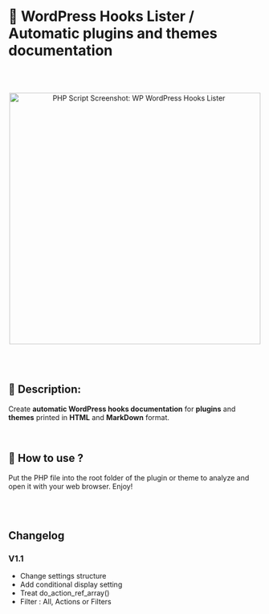 # 🐡 WordPress Hooks Lister / Automatic plugins and themes documentation

<br/><br/>

<p align="center">
  <img width="500" src="https://wprock.fr/wp-content/uploads/2019/10/wordpress-hooks-lister.gif" alt="PHP Script Screenshot: WP WordPress Hooks Lister">
</p>

<br/><br/>

## 🐳 Description:

Create **automatic WordPress hooks documentation** for **plugins** and **themes** printed in **HTML** and **MarkDown** format.

<br/>

## 🐠 How to use ?

Put the PHP file into the root folder of the plugin or theme to analyze and open it with your web browser. Enjoy!

<br/><br/>

## Changelog

### V1.1
- Change settings structure
- Add conditional display setting
- Treat do_action_ref_array()
- Filter : All, Actions or Filters
